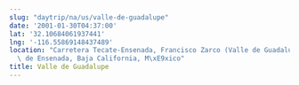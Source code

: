 ```yaml
---
slug: "daytrip/na/us/valle-de-guadalupe"
date: '2001-01-30T04:37:00'
lat: '32.10684061937441'
lng: '-116.55869148437489'
location: "Carretera Tecate-Ensenada, Francisco Zarco (Valle de Guadalupe), Municipio\
  \ de Ensenada, Baja California, M\xE9xico"
title: Valle de Guadalupe
---
```



